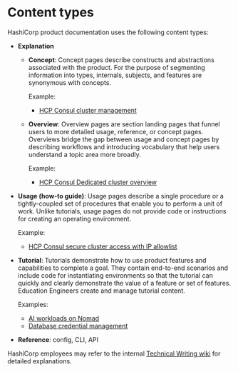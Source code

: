 # Content types

HashiCorp product documentation uses the following content types:

- **Explanation**

  - **Concept**: Concept pages describe constructs and abstractions associated
    with the product. For the purpose of segmenting information into types,
    internals, subjects, and features are synonymous with concepts.

    Example:

    - [HCP Consul cluster management](https://developer.hashicorp.com/hcp/docs/consul/concepts/cluster-management)

  - **Overview**:  Overview pages are section landing pages that funnel users to
    more detailed usage, reference, or concept pages. Overviews bridge the gap
    between usage and concept pages by describing workflows and introducing
    vocabulary that help users understand a topic area more broadly.

    Example:

    - [HCP Consul Dedicated cluster overview](https://developer.hashicorp.com/hcp/docs/consul/dedicated)

- **Usage (how-to guide)**: Usage pages describe a single procedure or a
  tightly-coupled set of procedures that enable you to perform a unit of work.
  Unlike tutorials, usage pages do not provide code or instructions for creating
  an operating environment.

  Example:

  - [HCP Consul secure cluster access with IP allowlist](https://developer.hashicorp.com/hcp/docs/consul/secure/ip-allowlist)

- **Tutorial**: Tutorials demonstrate how to use product features and
  capabilities to complete a goal. They contain end-to-end scenarios and include
  code for instantiating environments so that the tutorial can quickly and
  clearly demonstrate the value of a feature or set of features. Education
  Engineers create and manage tutorial content.

  Examples:

  - [AI workloads on Nomad](https://developer.hashicorp.com/nomad/tutorials/ai-workloads)
  - [Database credential management](https://developer.hashicorp.com/vault/tutorials/db-credentials)

- **Reference**: config, CLI, API

HashiCorp employees may refer to the internal [Technical Writing
wiki](https://hashicorp.atlassian.net/wiki/x/eYBVnw) for detailed explanations.

